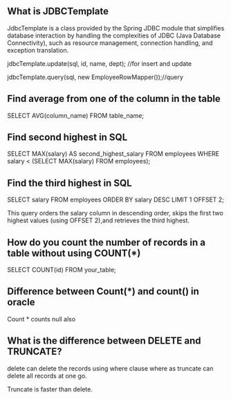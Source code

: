 **What is JDBCTemplate**
--------------------------

JdbcTemplate is a class provided by the Spring JDBC module that simplifies database 
interaction by handling the complexities of JDBC (Java Database Connectivity),
such as resource management, connection handling, and exception translation.

jdbcTemplate.update(sql, id, name, dept); //for insert and update

jdbcTemplate.query(sql, new EmployeeRowMapper());//query


**Find average from one of the column in the table**
----------------------------------------------------

SELECT AVG(column_name)
FROM table_name;

**Find second highest in SQL**
-------------------------------

SELECT MAX(salary) AS second_highest_salary
FROM employees
WHERE salary < (SELECT MAX(salary) FROM employees);


**Find the third highest in SQL**
---------------------------------

SELECT salary FROM employees ORDER BY salary DESC LIMIT 1 OFFSET 2;

This query orders the salary column in descending order, skips the first two highest values 
(using OFFSET 2),and retrieves the third highest.


**How do you count the number of records in a table without using COUNT(*)**
----------------------------------------------------------------------------
SELECT COUNT(id) FROM your_table;

**Difference between Count(*) and count() in oracle**
-----------------------------------------------------
Count * counts null also

**What is the difference between DELETE and TRUNCATE?**
-------------------------------------------------------
delete can delete the records using where clause where as truncate can delete all records at one go.

Truncate is faster than delete.








